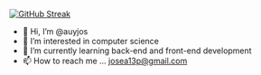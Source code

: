 [![GitHub Streak](https://streak-stats.demolab.com?user=auyjos&theme=radical&hide_border=true&mode=weekly)](https://git.io/streak-stats)
- 👋 Hi, I’m @auyjos
- 👀 I’m interested in computer science
- 🌱 I’m currently learning back-end and front-end development
- 📫 How to reach me ... josea13p@gmail.com

<!---
auyjos/auyjos is a ✨ special ✨ repository because its `README.md` (this file) appears on your GitHub profile.
You can click the Preview link to take a look at your changes.
--->
